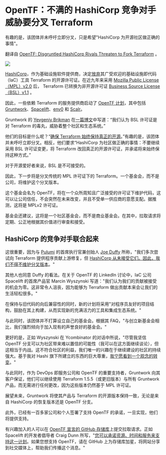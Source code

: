 # OpenTF：不满的 HashiCorp 竞争对手威胁要分叉 Terraform

有趣的是，该团体并未呼吁立即分叉，只是希望"HashiCorp 为开源社区做正确的事情"。

翻译自 [OpenTF: Disgruntled HashiCorp Rivals Threaten to Fork Terraform](https://thenewstack.io/opentf-disgruntled-hashicorp-rivals-threaten-to-fork-terraform/) 。

![](https://cdn.thenewstack.io/media/2023/08/cba92fc0-opentf.png)

[HashiCorp](https://www.hashicorp.com/?utm_content=inline-mention)，作为基础设施软件提供商，决定[放弃](https://thenewstack.io/hashicorp-abandons-open-source-for-business-source-license/)其广受欢迎的基础设施即代码（IaC）工具 Terraform 的开源许可证。在近九年来采用 [Mozilla Public License（MPL）v2.0](https://www.mozilla.org/en-US/MPL/2.0/) 后， Terraform 已转换为非开源许可证 [Business Source License（BSL）v1.1](https://www.hashicorp.com/bsl) 。

因此，一些依赖 Terraform 的服务提供商启动了 [OpenTF 计划](https://spacelift.io/blog/announcing-opentf)，其中包括 [Gruntwork](https://gruntwork.io/)、[Spacelift](https://spacelift.io/?utm_content=inline-mention)、[env0](https://www.env0.com/) 和 [Scalr](https://www.scalr.com/)。

Gruntwork 的 [Yevgeniy Brikman](https://medium.com/@brikis98?source=post_page-----ab0b9ba65bca--------------------------------) 在[一篇博文](https://blog.gruntwork.io/the-future-of-terraform-must-be-open-ab0b9ba65bca)中写道：“我们认为 BSL 许可证是对 Terraform 的毒丸，威胁着整个社区和生态系统。”

他们的目标是什么呢？“[确保 Terraform 始终保持真正的开源](https://opentf.org/)。”有趣的是，该团体并未呼吁立即分叉。相反，他们要求“HashiCorp 为社区做正确的事情：不要继续采用 BSL 许可证变更，将 Terraform 改回真正的开源许可证，并承诺将来始终保持这种方式。”

对于开源爱好者来说，BSL 是不可接受的。

因此，下一步将是分叉传统的 MPL 许可证下的 Terraform。一个基金会，而不是公司，将维护这个分叉版本。

这个基金会名为 OpenTF，将在一个众所周知且广泛接受的许可证下维护代码，这可以让公司信任，不会突然在未来改变，并且不受单一供应商的意愿支配。据推测，这将是 MPLv2 许可证。

基金会还建议，这将是一个社区基金会，而不是商业基金会。在其中，拉取请求将定期、公正地根据其价值进行审查和接受。

## HashiCorp 的竞争对手联合起来

这很重要，因为与 [Pulumi](https://www.pulumi.com/?utm_content=inline-mention) 的首席执行官兼创始人 [Joe Duffy](https://www.linkedin.com/in/joejduffy/) 所称，"我们多次尝试向 Terraform 提供程序贡献上游修复，但 [HashiCorp 从未接受它们。因此，我们不得不维护分叉版本](https://news.ycombinator.com/item?id=37082324)。"

其他人也同意 Duffy 的看法。在关于 OpenTF 的 LinkedIn 讨论中，IaC 公司 Spacelift 的首席产品官 Marcin Wyszynski 写道："我们认为我们的贡献被接受的机会为零。这非常令人沮丧，因为能够为 Terraform 做出贡献本来会让我们的生活轻松很多。"

在保持与旧代码的向后兼容性的同时，新的计划将采用"对程序员友好的项目结构，鼓励在其上构建，从而实现新的充满活力的工具和集成生态系统。"

与此同时，该团体并不打算设立自己的基金会。根据其 FAQ，"与创立新基金会相比，我们强烈倾向于加入现有的声誉良好的基金会。"

更好的是，正如 Wyszynski 在 Ycombinator 的对话中所说，"尽管我坚信 OpenTF 分支可以为社区带来难以置信的可能性（我可以在这方面继续谈论），但这相当于内战。这不符合社区的利益，我们唯一的兴趣在于继续建设的社区的持续强大。基于我对 Hashi 旗下所建立的东西的巨大尊重，[我宁愿看到一个观念的转变](https://news.ycombinator.com/item?id=37135452)。"

与此同时，作为 DevOps 即服务公司和 OpenTF 的重要支持者，Gruntwork 向其客户保证，他们可以继续使用 Terraform 1.5.5（或更旧版本）与所有 Gruntwork 产品，而无需进行任何更改，因为这些版本仍然基于 MPL 许可证。

展望未来，Gruntwork 将使其产品与 Terraform 的开源版本保持一致，无论是来自 HashiCorp 的恢复版本还是 OpenTF 分支。

此外，已经有一百多家公司和个人签署了支持 OpenTF 的承诺，一旦实现，他们将提供支持。

有兴趣加入的人可以在 [OpenTF 宣言的 GitHub 存储库](https://github.com/opentffoundation/manifesto)上提交拉取请求。正如 Spacelift 的开发者倡导者 Craig Dunn 所写，"[您可以承诺资源、时间和服务来支持这一计划](https://spacelift.io/blog/announcing-opentf)。如果您想支持 OpenTF，请在 GitHub 上为存储库加星，将网站分享到社交媒体上，帮助我们传播这个消息。"